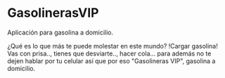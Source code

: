 # GasolinerasVIP
Aplicación para gasolina a domicilio.

¿Qué es lo que más te puede molestar en este mundo? !Cargar gasolina! Vas con prisa.., tienes que desviarte.., hacer cola... para además no te dejen hablar por tu celular así que por eso "Gasolineras VIP", gasolina a domicilio.
